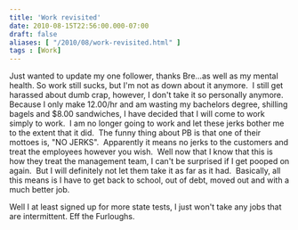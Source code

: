 ```yaml
---
title: 'Work revisited'
date: 2010-08-15T22:56:00.000-07:00
draft: false
aliases: [ "/2010/08/work-revisited.html" ]
tags : [Work]
---
```


Just wanted to update my one follower, thanks Bre...as well as my mental health. So work still sucks, but I'm not as down about it anymore.  I still get harassed about dumb crap, however, I don't take it so personally anymore.  Because I only make 12.00/hr and am wasting my bachelors degree, shilling bagels and $8.00 sandwiches, I have decided that I will come to work simply to work.  I am no longer going to work and let these jerks bother me to the extent that it did.  The funny thing about PB is that one of their mottoes is, "NO JERKS".  Apparently it means no jerks to the customers and treat the employees however you wish.  Well now that I know that this is how they treat the management team, I can't be surprised if I get pooped on again.  But I will definitely not let them take it as far as it had.  Basically, all this means is I have to get back to school, out of debt, moved out and with a much better job.  
  
Well I at least signed up for more state tests, I just won't take any jobs that are intermittent. Eff the Furloughs.
